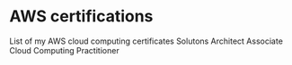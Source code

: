 # AWS certifications
List of my AWS cloud computing certificates
Solutons Architect Associate
Cloud Computing Practitioner

